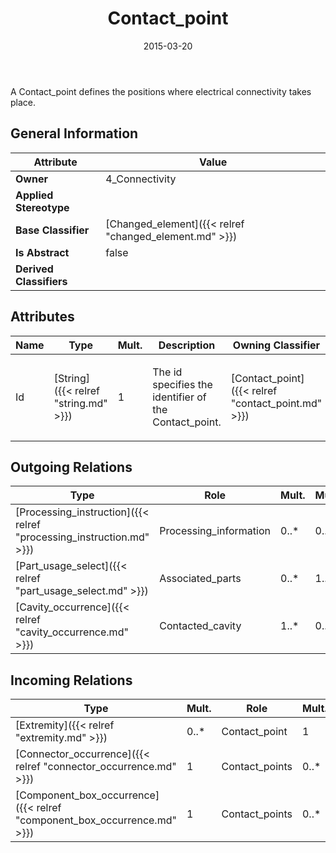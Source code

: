 ﻿---
title: Contact_point
toc: false
type: specs
date: "2015-03-20"
draft: false
specification: KBL
version: 2.4.sr1
documentType: "Recommendation"
elementType: Class
classes:
  - Contact_point
menu_name: kbl-2.4.sr1
---
<p>A Contact_point defines the positions where electrical connectivity takes place.</p>

## General Information

| Attribute               | Value |
|-------------------------|-------|
| **Owner**               | 4_Connectivity |
| **Applied Stereotype**  |   |
| **Base Classifier**     | [Changed_element]({{< relref "changed_element.md" >}})<br/>  |
| **Is Abstract**         | false |
| **Derived Classifiers** |   |

## Attributes
|  Name  |  Type  |  Mult.  |  Description  |  Owning Classifier  |
|--------|--------|---------|---------------|--------------|
|Id | [String]({{< relref "string.md" >}}) | 1 | <p>The id specifies the identifier of the Contact_point.</p> | [Contact_point]({{< relref "contact_point.md" >}}) |

## Outgoing Relations
|    Type  |   Role   |   Mult.   |   Mult.   |   Description   |
|----------|----------|-----------|-----------|-----------------|
| [Processing_instruction]({{< relref "processing_instruction.md" >}}) | Processing_information | 0..* | 0..1 |  |
| [Part_usage_select]({{< relref "part_usage_select.md" >}}) | Associated_parts | 0..* | 1..* |  |
| [Cavity_occurrence]({{< relref "cavity_occurrence.md" >}}) | Contacted_cavity | 1..* | 0..* |  |
##  Incoming Relations
|    Type  |   Mult.  |   Role    |   Mult.   |   Description  |
|----------|----------|-----------|-----------|----------------|
| [Extremity]({{< relref "extremity.md" >}}) | 0..* | Contact_point | 1 |  |
| [Connector_occurrence]({{< relref "connector_occurrence.md" >}}) | 1 | Contact_points | 0..* |  |
| [Component_box_occurrence]({{< relref "component_box_occurrence.md" >}}) | 1 | Contact_points | 0..* |  |
